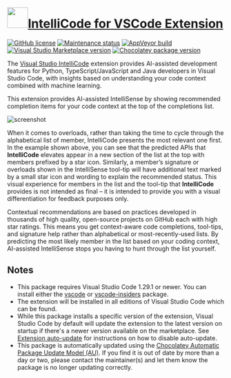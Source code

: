 ﻿# [<img src="https://cdn.jsdelivr.net/gh/dgalbraith/chocolatey-packages@8c5592c5c04a7de4544145427fb03cbe2ac9b969/icons/vscode-intellicode.png" width="48" height="48" />IntelliCode for VSCode Extension](<https://chocolatey.org/packages/vscode-intellicode>)

[![GitHub license](https://img.shields.io/github/license/MicrosoftDocs/intellicode)](https://github.com/MicrosoftDocs/intellicode/blob/master/LICENSE-CODE)
[![Maintenance status](https://img.shields.io/badge/maintained%3F-yes-green.svg)](https://gitHub.com/dgalbraith/chocolatey-packages/graphs/commit-activity)
[![AppVeyor build](https://img.shields.io/appveyor/ci/dgalbraith/chocolatey-packages)](https://ci.appveyor.com/project/dgalbraith/chocolatey-packages)
[![Visual Studio Marketplace version](https://img.shields.io/visual-studio-marketplace/v/VisualStudioExptTeam.vscodeintellicode?label=Marketplace)](https://marketplace.visualstudio.com/items?itemName=VisualStudioExptTeam.vscodeintellicode)
[![Chocolatey package version](https://img.shields.io/chocolatey/v/vscode-intellicode?label=Chocolatey)](<https://chocolatey.org/packages/vscode-intellicode>)

The [Visual Studio IntelliCode](https://visualstudio.microsoft.com/services/intellicode/) extension provides AI-assisted development features for Python, TypeScript/JavaScript and Java developers in Visual Studio Code, with insights based on understanding your code context combined with machine learning.

This extension provides AI-assisted IntelliSense by showing recommended completion items for your code context at the top of the completions list.

![screenshot](https://cdn.jsdelivr.net/gh/dgalbraith/chocolatey-packages@217ab4e586b2f1acb00d25d0d3fa023e9b07ed98/automatic/vscode-intellicode/screenshot.png)

When it comes to overloads, rather than taking the time to cycle through the alphabetical list of member, IntelliCode presents the most relevant one first. In the example shown above, you can see that the predicted APIs that **IntelliCode** elevates appear in a new section of the list at the top with members prefixed by a star icon. Similarly, a member’s signature or overloads shown in the IntelliSense tool-tip will have additional text marked by a small star icon and wording to explain the recommended status. This visual experience for members in the list and the tool-tip that **IntelliCode** provides is not intended as final – it is intended to provide you with a visual differentiation for feedback purposes only.

Contextual recommendations are based on practices developed in thousands of high quality, open-source projects on GitHub each with high star ratings. This means you get context-aware code completions, tool-tips, and signature help rather than alphabetical or most-recently-used lists. By predicting the most likely member in the list based on your coding context, AI-assisted IntelliSense stops you having to hunt through the list yourself.

## Notes

* This package requires Visual Studio Code 1.29.1 or newer.
  You can install either the [vscode](https://chocolatey.org/packages/vscode) or [vscode-insiders](https://chocolatey.org/packages/vscode-insiders) package.
* The extension will be installed in all editions of Visual Studio Code which can be found.
* While this package installs a specific version of the extension, Visual Studio Code by default will update the extension to the latest version on startup if there's a newer version available on the marketplace.
  See [Extension auto-update](https://code.visualstudio.com/docs/editor/extension-gallery#_extension-autoupdate) for instructions on how to disable auto-update.
* This package is automatically updated using the [Chocolatey Automatic Package Update Model (AU)](https://github.com/majkinetor/au/blob/master/README.md).
  If you find it is out of date by more than a day or two, please contact the maintainer(s) and let them know the package is no longer updating correctly.
